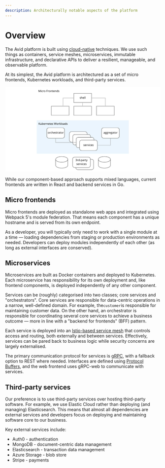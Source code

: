 ```yaml
---
description: Architecturally notable aspects of the platform
---
```


# Overview

The Avid platform is built using [cloud-native](https://github.com/cncf/toc/blob/main/DEFINITION.md) techniques. We use such things as containers, service meshes, microservices, immutable infrastructure, and declarative APIs to deliver a resilient, manageable, and observable platform.

At its simplest, the Avid platform is architectured as a set of micro frontends, Kubernetes workloads, and third-party services.

![](../.gitbook/assets/overview.jpg)

While our component-based approach supports mixed languages, current frontends are written in React and backend services in Go.

## Micro frontends

Micro frontends are deployed as standalone web apps and integrated using Webpack 5's module federation. That means each component has a unique hostname and is served from its own endpoint. 

As a developer, you will typically only need to work with a single module at a time — loading dependencies from staging or production environments as needed. Developers can deploy modules independently of each other \(as long as external interfaces are conserved\).

## Microservices

Microservices are built as Docker containers and deployed to Kubernetes. Each microservice has responsibility for its own deployment and, like frontend components, is deployed independently of any other component.

Services can be \(roughly\) categorised into two classes; core services and "orchestrators".  Core services are responsible for data-centric operations in a narrow, well-defined domain. For example, the`customer`is responsible for maintaining customer data. On the other hand, an orchestrator is responsible for coordinating several core services to achieve a business outcome — more in line with a "backend for frontends" \(BFF\) pattern.

Each service is deployed into an [Istio-based service mesh](https://istio.io/latest/about/service-mesh/) that controls access and routing, both externally and between services. Effectively, services can be pared back to business logic while security concerns are largely externalised.

The primary communication protocol for services is [gRPC](https://grpc.io/), with a fallback option to REST where needed. Interfaces are defined using [Protocol Buffers](https://developers.google.com/protocol-buffers/docs/proto3), and the web frontend uses gRPC-web to communicate with services.

## Third-party services

Our preference is to use third-party services over hosting third-party software. For example, we use Elastic Cloud rather than deploying \(and managing\) Elasticsearch. This means that almost all dependencies are external services and developers focus on deploying and maintaining software core to our business.

Key external services include:

* Auth0 - authentication
* MongoDB - document-centric data management
* Elasticsearch - transaction data management
* Azure Storage - blob store
* Stripe - payments

